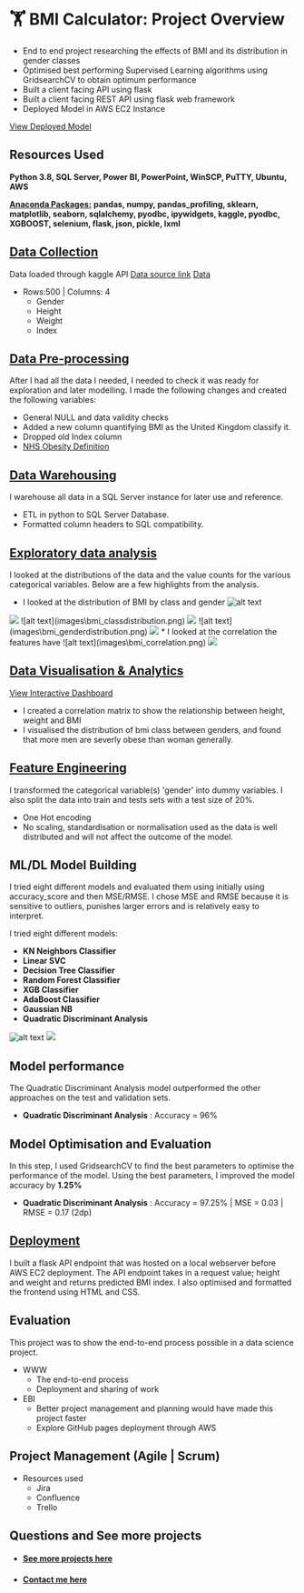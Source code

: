 # 🏋 BMI Calculator: Project Overview 
* End to end project researching the effects of BMI and its distribution in gender classes
* Optimised best performing Supervised Learning algorithms using GridsearchCV to obtain optimum performance
* Built a client facing API using flask 
* Built a client facing REST API using flask web framework
* Deployed Model in AWS EC2 Instance  

[View Deployed Model](http://ec2-18-168-206-39.eu-west-2.compute.amazonaws.com:8080/)

## Resources Used
**Python 3.8, SQL Server, Power BI, PowerPoint, WinSCP, PuTTY, Ubuntu, AWS** 

[**Anaconda Packages:**](requirements.txt) **pandas, numpy, pandas_profiling, sklearn, matplotlib, seaborn, sqlalchemy, pyodbc, ipywidgets, kaggle,  pyodbc, XGBOOST, selenium, flask, json, pickle, lxml**   


## [Data Collection](Code/P11_Code.ipynb)
Data loaded through kaggle API
[Data source link](https://www.kaggle.com/yasserh/bmidataset)
[Data](Data/bmi.csv)
*  Rows:500 | Columns: 4
    *   Gender  
    *   Height  
    *   Weight  
    *   Index

## [Data Pre-processing](Code/P11_Code.ipynb)
After I had all the data I needed, I needed to check it was ready for exploration and later modelling. I made the following changes and created the following variables:   
*   General NULL and data validity checks  
*   Added a new column quantifying BMI as the United Kingdom classify it.
*   Dropped old Index column 
*   [NHS Obesity Definition](https://www.nhs.uk/conditions/obesity/#:~:text=18.5%20to%2024.9%20means%20you,means%20you're%20severely%20obese)

## [Data Warehousing](Code/P11_Code.ipynb)
I warehouse all data in a SQL Server instance for later use and reference.

*   ETL in python to SQL Server Database.
*   Formatted column headers to SQL compatibility.  


## [Exploratory data analysis](Code/P11_Code.ipynb) 
I looked at the distributions of the data and the value counts for the various categorical variables. Below are a few highlights from the analysis.
*   I looked at the distribution of BMI by class and gender
![alt text](images\bmi_distribution.png)
<img src="images/bmi_distribution.png" />
![alt text](images\bmi_classdistribution.png)
<img src="images/bmi_classdistribution.png" />
![alt text](images\bmi_genderdistribution.png)
<img src="images/bmi_genderdistribution.png" />
*   I looked at the correlation the features have
![alt text](images\bmi_correlation.png)
<img src="images/bmi_correlation.png" />

## [Data Visualisation & Analytics](https://app.powerbi.com/view?r=eyJrIjoiMjJkN2VjOTctODM2ZC00YWY1LThlNTctN2JjYjQxNzk0NTUwIiwidCI6IjYyZWE3MDM0LWI2ZGUtNDllZS1iZTE1LWNhZThlOWFiYzdjNiJ9&pageName=ReportSection)
[View Interactive Dashboard](https://app.powerbi.com/view?r=eyJrIjoiMjJkN2VjOTctODM2ZC00YWY1LThlNTctN2JjYjQxNzk0NTUwIiwidCI6IjYyZWE3MDM0LWI2ZGUtNDllZS1iZTE1LWNhZThlOWFiYzdjNiJ9)
*   I created a correlation matrix to show the relationship between height, weight and BMI
*   I visualised the distribution of bmi class between genders, and found that more men are severly obese than woman generally. 


## [Feature Engineering](Code/P11_Code.ipynb)
I transformed the categorical variable(s) 'gender' into dummy variables. I also split the data into train and tests sets with a test size of 20%.
*   One Hot encoding
*   No scaling, standardisation or normalisation used as the data is well distributed and will not affect the outcome of the model. 

<!-- ## Business Intelligence
AAAAAAAAAAAAAAAAAAAAAAAAA

*   Made a new column for company state 
*   Added a column for if the job was at the company’s headquarters 
*   Transformed founded date into age of company  -->

## ML/DL Model Building 

I tried eight different models and evaluated them using initially using accuracy_score and then MSE/RMSE. I chose MSE and RMSE because it is sensitive to outliers, punishes larger errors and is relatively easy to interpret.   

I tried eight different models:
*   **KN Neighbors Classifier** 
*   **Linear SVC** 
*   **Decision Tree Classifier** 
*   **Random Forest Classifier**
*   **XGB Classifier** 
*   **AdaBoost Classifier**  
*   **Gaussian NB** 
*   **Quadratic Discriminant Analysis** 

![alt text](images\Crossvalidation.png)
<img src="images/Crossvalidation.png" />

## Model performance
The Quadratic Discriminant Analysis model outperformed the other approaches on the test and validation sets. 
*   **Quadratic Discriminant Analysis** : Accuracy = 96% 

## Model Optimisation and Evaluation
In this step, I used GridsearchCV to find the best parameters to optimise the performance of the model.
Using the best parameters, I improved the model accuracy by **1.25%**

*   **Quadratic Discriminant Analysis** : Accuracy = 97.25% | MSE = 0.03 | RMSE = 0.17 (2dp)

## [Deployment](http://ec2-18-168-206-39.eu-west-2.compute.amazonaws.com:8080/)
I built a flask API endpoint that was hosted on a local webserver before AWS EC2 deployment. The API endpoint takes in a request value; height and weight and returns predicted BMI index. I also optimised and formatted the frontend using HTML and CSS. 

## Evaluation 
This project was to show the end-to-end process possible in a data science project. 
*   WWW
    *   The end-to-end process
    *   Deployment and sharing of work 
*   EBI 
    *   Better project management and planning would have made this project faster
    *   Explore GitHub pages deployment through AWS 

## Project Management (Agile | Scrum)
* Resources used
    * Jira
    * Confluence
    * Trello 

## Questions and See more projects    

* #### [See more projects here](https://mattithyahutech.co.uk/)
* #### [Contact me here](mailto:theanalyticsolutions@gmail.com) 


